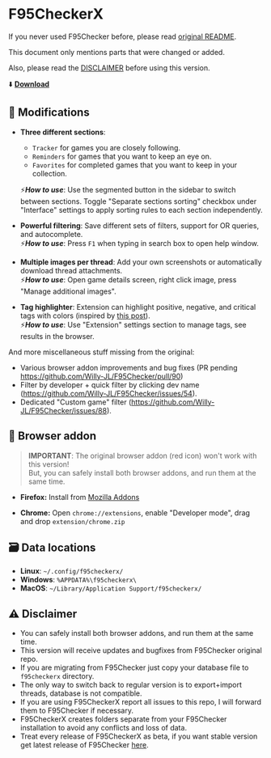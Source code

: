 # F95CheckerX

If you never used F95Checker before, please read [original README](https://github.com/Willy-JL/F95Checker).

This document only mentions parts that were changed or added.

Also, please read the [DISCLAIMER](https://github.com/littleraisins/F95CheckerX#warning-disclaimer) before using this version.

:arrow_down: **[Download](https://github.com/littleraisins/F95CheckerX/releases/latest)**

## :dna: Modifications

- **Three different sections**:
  - `Tracker` for games you are closely following.
  - `Reminders` for games that you want to keep an eye on.
  - `Favorites` for completed games that you want to keep in your collection.
  
  :zap:***How to use***: Use the segmented button in the sidebar to switch between sections. Toggle "Separate sections sorting" checkbox under "Interface" settings to apply sorting rules to each section independently.
- **Powerful filtering**: Save different sets of filters, support for OR queries, and autocomplete.  
  :zap:***How to use***: Press `F1` when typing in search box to open help window.
- **Multiple images per thread**: Add your own screenshots or automatically download thread attachments.  
  :zap:***How to use***: Open game details screen, right click image, press "Manage additional images".
- **Tag highlighter**: Extension can highlight positive, negative, and critical tags with colors (inspired by [this post](https://f95zone.to/threads/f95zones-latest-updates-tag-highlighter.156364/)).  
  :zap:***How to use***: Use "Extension" settings section to manage tags, see results in the browser.

And more miscellaneous stuff missing from the original:
  - Various browser addon improvements and bug fixes (PR pending https://github.com/Willy-JL/F95Checker/pull/90)
  - Filter by developer + quick filter by clicking dev name (https://github.com/Willy-JL/F95Checker/issues/54).
  - Dedicated "Custom game" filter (https://github.com/Willy-JL/F95Checker/issues/88).

## :link: Browser addon

> **IMPORTANT**: The original browser addon (red icon) won't work with this version!  
> But, you can safely install both browser addons, and run them at the same time.

- **Firefox:** Install from [Mozilla Addons](https://addons.mozilla.org/en-US/firefox/addon/f95checkerx-browser-addon/?utm_source=addons.mozilla.org&utm_medium=referral&utm_content=search)

- **Chrome:** Open `chrome://extensions`, enable "Developer mode", drag and drop `extension/chrome.zip`
  
## :card_file_box: Data locations

  - **Linux**: `~/.config/f95checkerx/`
  - **Windows**: `%APPDATA%\f95checkerx\`
  - **MacOS**: `~/Library/Application Support/f95checkerx/`

## :warning: Disclaimer

- You can safely install both browser addons, and run them at the same time.
- This version will receive updates and bugfixes from F95Checker original repo.
- If you are migrating from F95Checker just copy your database file to `f95checkerx` directory.
- The only way to switch back to regular version is to export+import threads, database is not compatible.
- If you are using F95CheckerX report all issues to this repo, I will forward them to F95Checker if necessary.
- F95CheckerX creates folders separate from your F95Checker installation to avoid any conflicts and loss of data.
- Treat every release of F95CheckerX as beta, if you want stable version get latest release of F95Checker [here](https://github.com/Willy-JL/F95Checker/releases/latest).
